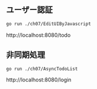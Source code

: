 ## ユーザー認証

```sh
go run ./ch07/EditUIByJavascript
```
http://localhost:8080/todo

## 非同期処理

```sh
go run ./ch07/AsyncTodoList
```
http://localhost:8080/login
